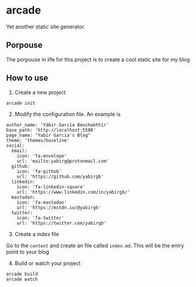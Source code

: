 # arcade

Yet another static site generator. 

## Porpouse

The porpouse in life for this project is to create a cool
static site for my blog

## How to use

1. Create a new project

```
arcade init
```

2. Modify the configuration file. An example is 

```
author_name: 'Yábir García Benchakhtir'
base_path: 'http://localhost:5500'
page_name: "Yabir Garcia's Blog"
theme: 'themes/baseline'
social:
  email:
    icon: 'fa-envelope'
    url: 'mailto:yabirg@protonmail.com'
  github:
    icon: 'fa-github'
    url: 'https://github.com/yabirgb'
  linkedin:
    icon: 'fa-linkedin-square'
    url: 'https://www.linkedin.com/in/yabirgb/'
  mastodon:
    icon: 'fa-mastodon'
    url: 'https://mstdn.io/@yabirgb'
  twitter:
    icon: 'fa-twitter'
    url: 'https://twitter.com/yabirgb'
```

3. Create a index file

Go to the `content` and create an file called `index.md`. This will
be the entry point to your blog

4. Build or watch your project

```
arcade build
arcade watch
```
